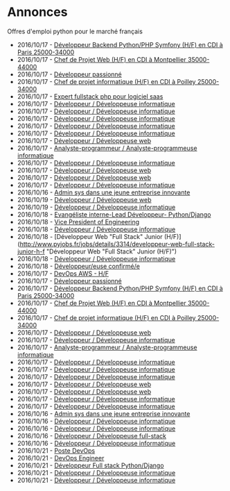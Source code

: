 # Annonces

Offres d'emploi python pour le marché français

* 2016/10/17 - [Développeur Backend Python/PHP Symfony (H/F) en CDI à Paris 25000-34000](http://www.pyjobs.fr/jobs/details/3801/developpeur-backend-python-php-symfony-h-f-en-cdi-a-paris-25000-34000 "Développeur Backend Python/PHP Symfony (H/F) en CDI à Paris 25000-34000")
* 2016/10/17 - [Chef de Projet Web (H/F) en CDI à Montpellier 35000-44000](http://www.pyjobs.fr/jobs/details/3802/chef-de-projet-web-h-f-en-cdi-a-montpellier-35000-44000 "Chef de Projet Web (H/F) en CDI à Montpellier 35000-44000")
* 2016/10/17 - [Développeur passionné](http://www.pyjobs.fr/jobs/details/3796/developpeur-passionne "Développeur passionné")
* 2016/10/17 - [Chef de projet informatique (H/F) en CDI à Poilley 25000-34000](http://www.pyjobs.fr/jobs/details/3797/chef-de-projet-informatique-h-f-en-cdi-a-poilley-25000-34000 "Chef de projet informatique (H/F) en CDI à Poilley 25000-34000")
* 2016/10/17 - [Expert fullstack php pour logiciel saas](http://www.pyjobs.fr/jobs/details/3793/expert-fullstack-php-pour-logiciel-saas "Expert fullstack php pour logiciel saas")
* 2016/10/17 - [Développeur / Développeuse informatique](http://www.pyjobs.fr/jobs/details/3803/developpeur-developpeuse-informatique "Développeur / Développeuse informatique")
* 2016/10/17 - [Développeur / Développeuse informatique](http://www.pyjobs.fr/jobs/details/3805/developpeur-developpeuse-informatique "Développeur / Développeuse informatique")
* 2016/10/17 - [Développeur / Développeuse informatique](http://www.pyjobs.fr/jobs/details/3792/developpeur-developpeuse-informatique "Développeur / Développeuse informatique")
* 2016/10/17 - [Développeur / Développeuse informatique](http://www.pyjobs.fr/jobs/details/3800/developpeur-developpeuse-informatique "Développeur / Développeuse informatique")
* 2016/10/17 - [Développeur / Développeuse informatique](http://www.pyjobs.fr/jobs/details/3795/developpeur-developpeuse-informatique "Développeur / Développeuse informatique")
* 2016/10/17 - [Développeur / Développeuse web](http://www.pyjobs.fr/jobs/details/3794/developpeur-developpeuse-web "Développeur / Développeuse web")
* 2016/10/17 - [Analyste-programmeur / Analyste-programmeuse informatique](http://www.pyjobs.fr/jobs/details/3804/analyste-programmeur-analyste-programmeuse-informatique "Analyste-programmeur / Analyste-programmeuse informatique")
* 2016/10/17 - [Développeur / Développeuse informatique](http://www.pyjobs.fr/jobs/details/3798/developpeur-developpeuse-informatique "Développeur / Développeuse informatique")
* 2016/10/17 - [Développeur / Développeuse web](http://www.pyjobs.fr/jobs/details/3799/developpeur-developpeuse-web "Développeur / Développeuse web")
* 2016/10/17 - [Développeur / Développeuse web](http://www.pyjobs.fr/jobs/details/3807/developpeur-developpeuse-web "Développeur / Développeuse web")
* 2016/10/17 - [Développeur / Développeuse informatique](http://www.pyjobs.fr/jobs/details/3806/developpeur-developpeuse-informatique "Développeur / Développeuse informatique")
* 2016/10/16 - [Admin sys dans une jeune entreprise innovante](http://www.pyjobs.fr/jobs/details/3791/admin-sys-dans-une-jeune-entreprise-innovante "Admin sys dans une jeune entreprise innovante")
* 2016/10/19 - [Développeur / Développeuse web](http://www.pyjobs.fr/jobs/details/3319/developpeur-developpeuse-web "Développeur / Développeuse web")
* 2016/10/19 - [Développeur / Développeuse informatique](http://www.pyjobs.fr/jobs/details/3322/developpeur-developpeuse-informatique "Développeur / Développeuse informatique")
* 2016/10/18 - [Evangéliste interne-Lead Développeur- Python/Django](http://www.pyjobs.fr/jobs/details/3317/evangeliste-interne-lead-developpeur-python-django "Evangéliste interne-Lead Développeur- Python/Django")
* 2016/10/18 - [Vice President of Engineering](http://www.pyjobs.fr/jobs/details/3313/vice-president-of-engineering "Vice President of Engineering")
* 2016/10/18 - [Développeur / Développeuse informatique](http://www.pyjobs.fr/jobs/details/3310/developpeur-developpeuse-informatique "Développeur / Développeuse informatique")
* 2016/10/18 - [Développeur Web "Full Stack" Junior (H/F)](http://www.pyjobs.fr/jobs/details/3314/developpeur-web-full-stack-junior-h-f "Développeur Web "Full Stack" Junior (H/F)")
* 2016/10/18 - [Développeur / Développeuse informatique](http://www.pyjobs.fr/jobs/details/3312/developpeur-developpeuse-informatique "Développeur / Développeuse informatique")
* 2016/10/18 - [Développeur/euse confirmé/e](http://www.pyjobs.fr/jobs/details/3311/developpeur-euse-confirme-e "Développeur/euse confirmé/e")
* 2016/10/17 - [DevOps AWS - H/F](http://www.pyjobs.fr/jobs/details/3309/devops-aws-h-f "DevOps AWS - H/F")
* 2016/10/17 - [Développeur passionné](http://www.pyjobs.fr/jobs/details/3299/developpeur-passionne "Développeur passionné")
* 2016/10/17 - [Développeur Backend Python/PHP Symfony (H/F) en CDI à Paris 25000-34000](http://www.pyjobs.fr/jobs/details/3300/developpeur-backend-python-php-symfony-h-f-en-cdi-a-paris-25000-34000 "Développeur Backend Python/PHP Symfony (H/F) en CDI à Paris 25000-34000")
* 2016/10/17 - [Chef de Projet Web (H/F) en CDI à Montpellier 35000-44000](http://www.pyjobs.fr/jobs/details/3301/chef-de-projet-web-h-f-en-cdi-a-montpellier-35000-44000 "Chef de Projet Web (H/F) en CDI à Montpellier 35000-44000")
* 2016/10/17 - [Chef de projet informatique (H/F) en CDI à Poilley 25000-34000](http://www.pyjobs.fr/jobs/details/3296/chef-de-projet-informatique-h-f-en-cdi-a-poilley-25000-34000 "Chef de projet informatique (H/F) en CDI à Poilley 25000-34000")
* 2016/10/17 - [Développeur / Développeuse web](http://www.pyjobs.fr/jobs/details/3298/developpeur-developpeuse-web "Développeur / Développeuse web")
* 2016/10/17 - [Développeur / Développeuse informatique](http://www.pyjobs.fr/jobs/details/3304/developpeur-developpeuse-informatique "Développeur / Développeuse informatique")
* 2016/10/17 - [Analyste-programmeur / Analyste-programmeuse informatique](http://www.pyjobs.fr/jobs/details/3306/analyste-programmeur-analyste-programmeuse-informatique "Analyste-programmeur / Analyste-programmeuse informatique")
* 2016/10/17 - [Développeur / Développeuse informatique](http://www.pyjobs.fr/jobs/details/3295/developpeur-developpeuse-informatique "Développeur / Développeuse informatique")
* 2016/10/17 - [Développeur / Développeuse informatique](http://www.pyjobs.fr/jobs/details/3297/developpeur-developpeuse-informatique "Développeur / Développeuse informatique")
* 2016/10/17 - [Développeur / Développeuse informatique](http://www.pyjobs.fr/jobs/details/3308/developpeur-developpeuse-informatique "Développeur / Développeuse informatique")
* 2016/10/17 - [Développeur / Développeuse web](http://www.pyjobs.fr/jobs/details/3307/developpeur-developpeuse-web "Développeur / Développeuse web")
* 2016/10/17 - [Développeur / Développeuse web](http://www.pyjobs.fr/jobs/details/3303/developpeur-developpeuse-web "Développeur / Développeuse web")
* 2016/10/17 - [Développeur / Développeuse informatique](http://www.pyjobs.fr/jobs/details/3302/developpeur-developpeuse-informatique "Développeur / Développeuse informatique")
* 2016/10/17 - [Développeur / Développeuse informatique](http://www.pyjobs.fr/jobs/details/3305/developpeur-developpeuse-informatique "Développeur / Développeuse informatique")
* 2016/10/16 - [Admin sys dans une jeune entreprise innovante](http://www.pyjobs.fr/jobs/details/3294/admin-sys-dans-une-jeune-entreprise-innovante "Admin sys dans une jeune entreprise innovante")
* 2016/10/16 - [Développeur / Développeuse informatique](http://www.pyjobs.fr/jobs/details/3290/developpeur-developpeuse-informatique "Développeur / Développeuse informatique")
* 2016/10/16 - [Développeur / Développeuse informatique](http://www.pyjobs.fr/jobs/details/3292/developpeur-developpeuse-informatique "Développeur / Développeuse informatique")
* 2016/10/16 - [Développeur / Développeuse full-stack](http://www.pyjobs.fr/jobs/details/3293/developpeur-developpeuse-full-stack "Développeur / Développeuse full-stack")
* 2016/10/16 - [Développeur / Développeuse informatique](http://www.pyjobs.fr/jobs/details/3291/developpeur-developpeuse-informatique "Développeur / Développeuse informatique")
* 2016/10/21 - [Poste DevOps](http://www.pyjobs.fr/jobs/details/3840/poste-devops "Poste DevOps")
* 2016/10/21 - [DevOps Engineer](http://www.pyjobs.fr/jobs/details/3838/devops-engineer "DevOps Engineer")
* 2016/10/21 - [Développeur Full stack Python/Django](http://www.pyjobs.fr/jobs/details/3839/developpeur-full-stack-python-django "Développeur Full stack Python/Django")
* 2016/10/21 - [Développeur / Développeuse informatique](http://www.pyjobs.fr/jobs/details/3835/developpeur-developpeuse-informatique "Développeur / Développeuse informatique")
* 2016/10/21 - [Développeur / Développeuse informatique](http://www.pyjobs.fr/jobs/details/3837/developpeur-developpeuse-informatique "Développeur / Développeuse informatique")

